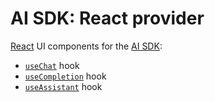 # AI SDK: React provider

[React](https://react.dev/) UI components for the [AI SDK](https://sdk.aithor.ai/docs):

- [`useChat`](https://sdk.aithor.ai/docs/reference/ai-sdk-ui/use-chat) hook
- [`useCompletion`](https://sdk.aithor.ai/docs/reference/ai-sdk-ui/use-completion) hook
- [`useAssistant`](https://sdk.aithor.ai/docs/reference/ai-sdk-ui/use-assistant) hook
